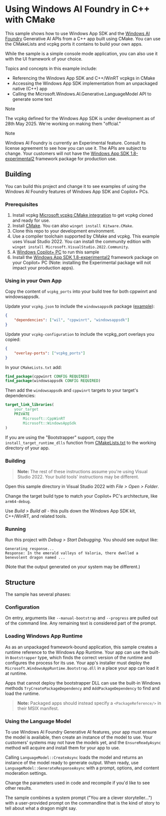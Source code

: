 # Using Windows AI Foundry in C++ with CMake

This sample shows how to use Windows App SDK and the [Windows AI Foundry](https://developer.microsoft.com/windows/ai/) 
Generative AI APIs from a C++ app built using CMake. You can use the CMakeLists and vcpkg ports
it contains to build your own apps.

While the sample is a simple console mode application, you can also use it with the UI framework of
your choice.

Topics and concepts in this example include:

-   Referencing the Windows App SDK and C++/WinRT vcpkgs in CMake
-   Accessing the Windows App SDK implementation from an unpackaged native (C++) app
-   Calling the Microsoft.Windows.AI.Generative.LanguageModel API to generate some text

> [!NOTE]
> The vcpkg defined for the Windows App SDK is under development as of 28th
> May 2025. We're working on making them "offcial."

> [!NOTE]
> Windows AI Foundry is currently an Experimental feature. Consult its license agreement to
> see how you can use it. The APIs are subject to change. Your customers will not have the
> [Windows App SDK 1.8-experimental2](https://learn.microsoft.com/windows/apps/windows-app-sdk/experimental-channel#version-18-experimental-180-experimental2)
> framework package for production use.

## Building

You can build this project and change it to see examples of using the Windows AI Foundry
features of Windows App SDK and Copilot+ PCs.

### Prerequisites

1. Install vcpkg
   [Microsoft vcpkg CMake integration](https://learn.microsoft.com/vcpkg/get_started/get-started) to
   get vcpkg cloned and ready for use.
2. Install [CMake](https://cmake.org/download/). You can also `winget install Kitware.CMake`.
3. Clone this repo to your development environment.
4. Use a compiler toolchain supported by CMake and vcpkg. This example uses Visual Studio 2022.
   You can install the community edition with
   `winget install Microsoft.VisualStudio.2022.Community`.
5. A [Windows Copilot+ PC](https://learn.microsoft.com/windows/ai/npu-devices/) to run this sample
6. Install the
   [Windows App SDK 1.8-experimental2](https://learn.microsoft.com/windows/apps/windows-app-sdk/experimental-channel#version-18-experimental-180-experimental2)
   framework package on your Copilot+ PC (Note: installing the Experimental package will not impact
   your production apps).

### Using in your Own App

Copy the content of `vcpkg_ports` into your build tree for both cppwinrt and windowsappsdk.

Update your `vcpkg.json` to include the `windowsappsdk` package ([example](./vcpkg.json)):

```json
{
    "dependencies": ["wil", "cppwinrt", "windowsappsdk"]
}
```

Update your `vcpkg-configuration` to include the vcpkg_port overlays you copied:

```json
{
    "overlay-ports": ["vcpkg_ports"]
}
```

In your `CMakeLists.txt` add:

```cmake
find_package(cppwinrt CONFIG REQUIRED)
find_package(windowsappsdk CONFIG REQUIRED)
```

Then add the `windowsappsdk` and `cppwinrt` targets to your target's dependencies:

```cmake
target_link_libraries(
    your_target
    PRIVATE
        Microsoft::CppWinRT
        Microsoft::WindowsAppSdk
)
```

If you are using the "Bootstrapper" support, copy the `install_target_runtime_dlls` function from
[CMakeLists.txt](./CMakeLists.txt) to the working directory of your app.

### Building

> **Note:** The rest of these instructions assume you're using Visual Studio 2022. Your build tools'
> instructions may be different.

Open this sample directory in Visual Studio 2022 with _File > Open > Folder_.

Change the target build type to match your Copilot+ PC's architecture, like `arm64-debug`.

Use _Build > Build all_ - this pulls down the Windows App SDK kit, C++/WinRT, and related tools.

### Running

Run this project with _Debug > Start Debugging_. You should see output like:

```
Generating response...
Response: In the emerald valleys of Valoria, there dwelled a benevolent dragon named ...
```

(Note that the output generated on your system may be different.)

## Structure

The sample has several phases:

### Configuration

On entry, arguments like `--manual-bootstrap` and `--progress` are pulled out of the command line.
Any remaining text is considered part of the prompt.

### Loading Windows App Runtime

As as an unpackaged framework-bound application, this sample creates a runtime reference to the
Windows App Runtime. Your app can use the built-in `Bootstrapper` type, which finds the correct
version of the runtime and configures the process for its use. Your app's installer must deploy the
`Microsoft.WindowsAppRuntime.Bootstrap.dll` in a place your app can load it at runtime.

Apps that cannot deploy the bootstrapper DLL can use the built-in Windows methods
`TryCreatePackageDependency` and `AddPackageDependency` to find and load the runtime.

> **Note:** Packaged apps should instead specify a `<PackageReference/>` in their MSIX manifest.

### Using the Language Model

To use Windows AI Foundry Generative AI features, your app must ensure the model is available,
then create an instance of the model to use. Your customers' systems may not have the models yet,
and the `EnsureReadyAsync` method will acquire and install them for your app to use.

Calling `LanguageModel::CreateAsync` loads the model and returns an instance of the model ready to
generate output. When ready, use `LanguageModel::GenerateResponseAsync` with a prompt, options, and
content moderation settings.

Change the parameters used in code and recompile if you'd like to see other results.

The sample combines a system prompt ("You are a clever storyteller...") with a user-provided prompt
on the commandline that is the kind of story to tell about what a dragon might say.
